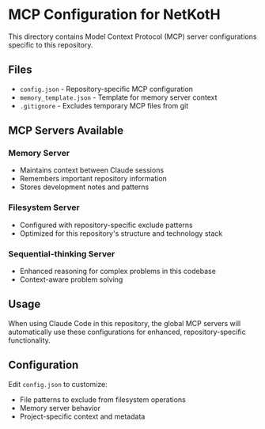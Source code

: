 # MCP Configuration for NetKotH

This directory contains Model Context Protocol (MCP) server configurations specific to this repository.

## Files

- `config.json` - Repository-specific MCP configuration
- `memory_template.json` - Template for memory server context
- `.gitignore` - Excludes temporary MCP files from git

## MCP Servers Available

### Memory Server
- Maintains context between Claude sessions
- Remembers important repository information
- Stores development notes and patterns

### Filesystem Server  
- Configured with repository-specific exclude patterns
- Optimized for this repository's structure and technology stack

### Sequential-thinking Server
- Enhanced reasoning for complex problems in this codebase
- Context-aware problem solving

## Usage

When using Claude Code in this repository, the global MCP servers will automatically use these configurations for enhanced, repository-specific functionality.

## Configuration

Edit `config.json` to customize:
- File patterns to exclude from filesystem operations
- Memory server behavior
- Project-specific context and metadata
